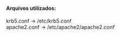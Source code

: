 #### Arquivos utilizados:

krb5.conf     ->  /etc/krb5.conf  
apache2.conf  ->  /etc/apache2/apache2.conf
